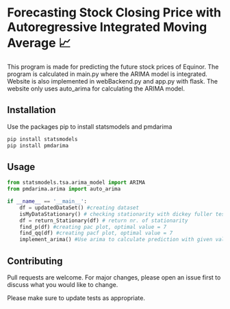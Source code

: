 # Forecasting Stock Closing Price with Autoregressive Integrated Moving Average :chart_with_upwards_trend:

This program is made for predicting the future stock prices of Equinor.
 The program is calculated in main.py where the ARIMA model is integrated. 
 Website is also implemented in webBackend.py and app.py with flask. 
 The website only uses auto_arima for calculating the ARIMA model.

## Installation

Use the packages pip to install statsmodels and pmdarima

```bash
pip install statsmodels
pip install pmdarima
```

## Usage

```python
from statsmodels.tsa.arima_model import ARIMA
from pmdarima.arima import auto_arima

if __name__ == '__main__':
    df = updatedDataSet() #creating dataset
    isMyDataStationary() # checking stationarity with dickey fuller test
    df = return_Stationary(df) # return nr. of stationarity
    find_p(df) #creating pac plot, optimal value = 7
    find_qq(df) #creating pacf plot, optimal value = 7
    implement_arima() #Use arima to calculate prediction with given values
```

## Contributing
Pull requests are welcome. For major changes, please open an issue first to discuss what you would like to change.

Please make sure to update tests as appropriate.

